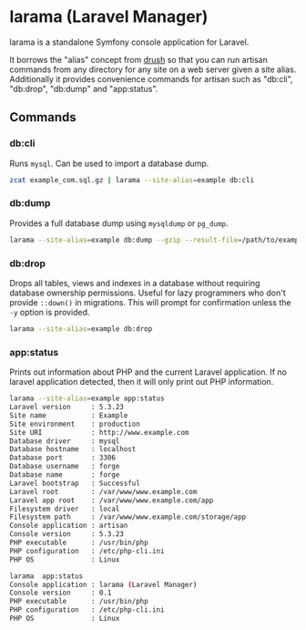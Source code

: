 # larama (Laravel Manager)

larama is a standalone Symfony console application for Laravel.

It borrows the "alias" concept from [drush](https://github.com/drush-ops/drush) so that you can run artisan commands from any directory for any site on a web server given a site alias. Additionally it provides convenience commands for artisan such as "db:cli", "db:drop", "db:dump" and "app:status".

## Commands

### db:cli

Runs `mysql`. Can be used to import a database dump.

```bash
zcat example_com.sql.gz | larama --site-alias=example db:cli
```

### db:dump

Provides a full database dump using `mysqldump` or `pg_dump`.

```bash
larama --site-alias=example db:dump --gzip --result-file=/path/to/example_com.sql
```

### db:drop

Drops all tables, views and indexes in a database without requiring database ownership permissions. Useful for lazy programmers who don't provide `::down()` in migrations. This will prompt for confirmation unless the `-y` option is provided.

```bash
larama --site-alias=example db:drop
```

### app:status

Prints out information about PHP and the current Laravel application. If no laravel application detected, then it will only print out PHP information.

```bash
larama --site-alias=example app:status
Laravel version     : 5.3.23
Site name           : Example
Site environment    : production
Site URI            : http://www.example.com
Database driver     : mysql
Database hostname   : localhost
Database port       : 3306
Database username   : forge
Database name       : forge
Laravel bootstrap   : Successful
Laravel root        : /var/www/www.example.com
Laravel app root    : /var/www/www.example.com/app
Filesystem driver   : local
Filesystem path     : /var/www/www.example.com/storage/app
Console application : artisan
Console version     : 5.3.23
PHP executable      : /usr/bin/php
PHP configuration   : /etc/php-cli.ini
PHP OS              : Linux
```

```bash
larama  app:status
Console application : larama (Laravel Manager)
Console version     : 0.1
PHP executable      : /usr/bin/php
PHP configuration   : /etc/php-cli.ini
PHP OS              : Linux
```

